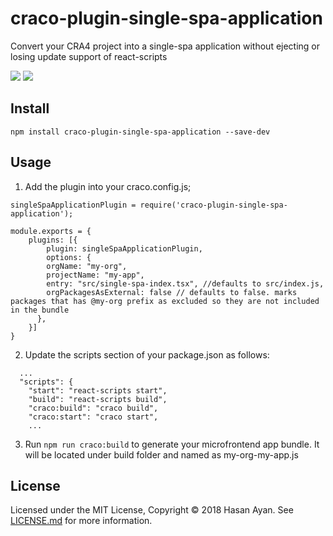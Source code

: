 # craco-plugin-single-spa-application
Convert your CRA4 project into a single-spa application without ejecting or losing update support of react-scripts


![](https://img.shields.io/npm/v/craco-plugin-single-spa-application.svg?style=flat)
![](https://img.shields.io/npm/dt/craco-plugin-single-spa-application.svg?style=flat)

## Install

```
npm install craco-plugin-single-spa-application --save-dev
```

## Usage

1. Add the plugin into your craco.config.js;

```
singleSpaApplicationPlugin = require('craco-plugin-single-spa-application');

module.exports = {
    plugins: [{
        plugin: singleSpaApplicationPlugin,
        options: {
        orgName: "my-org",
        projectName: "my-app",
        entry: "src/single-spa-index.tsx", //defaults to src/index.js,
        orgPackagesAsExternal: false // defaults to false. marks packages that has @my-org prefix as excluded so they are not included in the bundle
      },
    }]
}
```

2. Update the scripts section of your package.json as follows:

```
  ...
  "scripts": {
    "start": "react-scripts start",
    "build": "react-scripts build",
    "craco:build": "craco build",
    "craco:start": "craco start",
    ...
```

3. Run ```npm run craco:build``` to generate your microfrontend app bundle. It will be located under build folder and named as my-org-my-app.js

## License

Licensed under the MIT License, Copyright ©️ 2018 Hasan Ayan. See [LICENSE.md](LICENSE.md) for more information.
